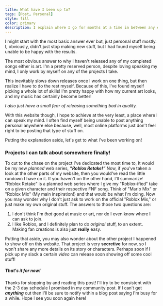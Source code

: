 ```yaml
---
title: What have I been up to?
tags: [Post, Personal]
style: fill
color: primary
description: I explain where I go for months at a time in between any of my appearances online.
---
```

I might start with the most basic answer ever but, just personal stuff mostly. I, obviously, didn't just stop making new stuff, but I had found myself being unable to be happy with the results.

The most obvious answer to why I haven't released any of my completed songs either is art. I'm a pretty reserved person, despite loving speaking my mind, I only work by myself on any of the projects I take. 

This inevitably slows down releases once I work on one thing, but then realize I have to do the rest myself. Because of this, I've found myself picking a whole lot of skills!
I'm pretty happy with how my current art looks, and my music has certainly become better!

_I also just have a small fear of releasing something bad in quality._

With this website though, I hope to achieve at the very least, a place where I can speak my mind.
I often find myself being unable to post anything personal anywhere else because, well, most online platforms just don't feel right to be posting that type of stuff on.

Putting the explanation aside, let's get to what I've been working on!

### Projects I can talk about somewhere finally!

To cut to the chase on the project I've dedicated the most time to, It would be my new _planned_ web series, _**"Roblox Retake!"**_
Now, if you've taken a look at the other parts of my website, then you would've read the little rundown I have on it. If you haven't on the other hand, I'll summarize!
"Roblox Retake" is a planned web series where I give my "Roblox-ified" take on a given character and their respective FNF song. Think of "Mario Mix" or "Roblox Mix" (My main inspiration!) and that would be what I'm doing.
Now you may wonder why I don't just ask to work on the official "Roblox Mix," or just make my own original stuff. The answers to those two questions are:

1. I don't think I'm _that_ good at music or art, nor do I even know where I can ask to join.
2. I like Roblox, and I definitely plan to do _original_ stuff, to an extent. Making fan creations is also just **really** easy.

Putting that aside, you may also wonder about the other project I happened to show off on this website.
That project is very **secretive** for now, so I won't share any more details on its story or characters. Perhaps soon if I pick up my slack a certain _video_ can release soon showing off some cool stuff!

##### That's it for now!
Thanks for stopping by and reading this post! I'll try to be consistent with the 2-3 day schedule I promised in my community post. If I can't get _**anything**_ out then I'll be sure to notify within a blog post saying I'm busy for a while.
Hope I see you soon again here!
